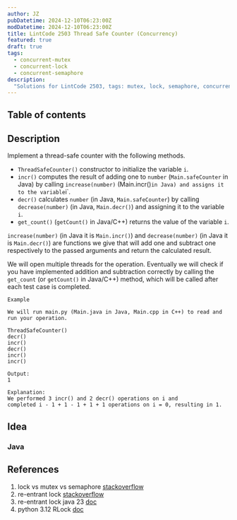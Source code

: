 ```yaml
---
author: JZ
pubDatetime: 2024-12-10T06:23:00Z
modDatetime: 2024-12-10T06:23:00Z
title: LintCode 2503 Thread Safe Counter (Concurrency)
featured: true
draft: true
tags:
  - concurrent-mutex
  - concurrent-lock
  - concurrent-semaphore
description:
  "Solutions for LintCode 2503, tags: mutex, lock, semaphore, concurrent container."
---
```


## Table of contents

## Description

Implement a thread-safe counter with the following methods.

-   `ThreadSafeCounter()` constructor to initialize the variable `i`.
-   `incr()` computes the result of adding one to `number` (`Main.safeCounter` in Java) by calling `increase(number)` (Main.incr()`in Java) and assigns it to the variable`i\`.
-   `decr()` calculates `number` (in Java, `Main.safeCounter`) by calling `decrease(number)` (in Java, `Main.decr()`) and assigning it to the variable `i`.
-   `get_count()` (`getCount()` in Java/C++) returns the value of the variable `i`.

`increase(number)` (in Java it is `Main.incr()`) and `decrease(number)` (in Java it is `Main.decr()`) are functions we give that will add one and subtract one respectively to the passed arguments and return the calculated result.

We will open multiple threads for the operation. Eventually we will check if you have implemented addition and subtraction correctly by calling the `get_count` (or `getCount()` in Java/C++) method, which will be called after each test case is completed.

```
Example

We will run main.py (Main.java in Java, Main.cpp in C++) to read and run your operation.

ThreadSafeCounter()
decr()
incr()
decr()
incr()
incr()

Output:
1

Explanation:
We performed 3 incr() and 2 decr() operations on i and
completed i - 1 + 1 - 1 + 1 + 1 operations on i = 0, resulting in 1.
```

## Idea


### Java


## References

1. lock vs mutex vs semaphore [stackoverflow](https://stackoverflow.com/questions/2332765/what-is-the-difference-between-lock-mutex-and-semaphore)
2. re-entrant lock [stackoverflow](https://stackoverflow.com/questions/1312259/what-is-the-re-entrant-lock-and-concept-in-general)
3. re-entrant lock java 23 [doc](https://docs.oracle.com/en/java/javase/23/docs/api/java.base/java/util/concurrent/locks/ReentrantLock.html)
4. python 3.12 RLock [doc](https://docs.python.org/3.12/library/threading.html#threading.RLock)

